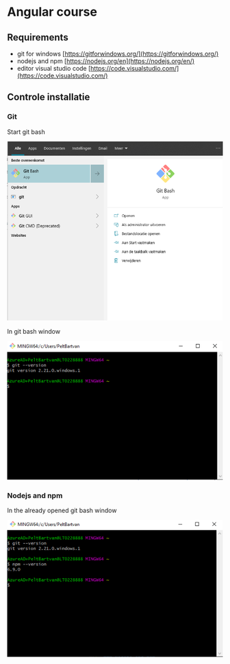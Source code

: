 # Angular course

## Requirements
- git for windows [https://gitforwindows.org/](https://gitforwindows.org/)
- nodejs and npm [https://nodejs.org/en](https://nodejs.org/en/)
- editor visual studio code [https://code.visualstudio.com/](https://code.visualstudio.com/)


## Controle installatie

### Git
Start git bash 

![start git bash](images/gitbash.png)

In git bash window

![git version](images/gitversion.png)

### Nodejs and npm
In the already opened git bash window

![npm version](images/npmversion.png)